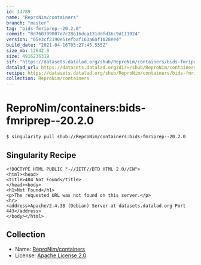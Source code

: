 ```yaml
---
id: 14789
name: "ReproNim/containers"
branch: "master"
tag: "bids-fmriprep--20.2.0"
commit: "8d760399007e7c28616dca131ddfd36c9d111924"
version: "65e3cf2190e51efbaf163a6af1028ee4"
build_date: "2021-04-16T05:27:45.555Z"
size_mb: 12642.0
size: 4916236319
sif: "https://datasets.datalad.org/shub/ReproNim/containers/bids-fmriprep--20.2.0/2021-04-16-8d760399-65e3cf21/65e3cf2190e51efbaf163a6af1028ee4.sif"
datalad_url: https://datasets.datalad.org?dir=/shub/ReproNim/containers/bids-fmriprep--20.2.0/2021-04-16-8d760399-65e3cf21/
recipe: https://datasets.datalad.org/shub/ReproNim/containers/bids-fmriprep--20.2.0/2021-04-16-8d760399-65e3cf21/Singularity
collection: ReproNim/containers
---
```


# ReproNim/containers:bids-fmriprep--20.2.0

```bash
$ singularity pull shub://ReproNim/containers:bids-fmriprep--20.2.0
```

## Singularity Recipe

```singularity
<!DOCTYPE HTML PUBLIC "-//IETF//DTD HTML 2.0//EN">
<html><head>
<title>404 Not Found</title>
</head><body>
<h1>Not Found</h1>
<p>The requested URL was not found on this server.</p>
<hr>
<address>Apache/2.4.38 (Debian) Server at datasets.datalad.org Port 443</address>
</body></html>
```

## Collection

 - Name: [ReproNim/containers](https://github.com/ReproNim/containers)
 - License: [Apache License 2.0](https://api.github.com/licenses/apache-2.0)

